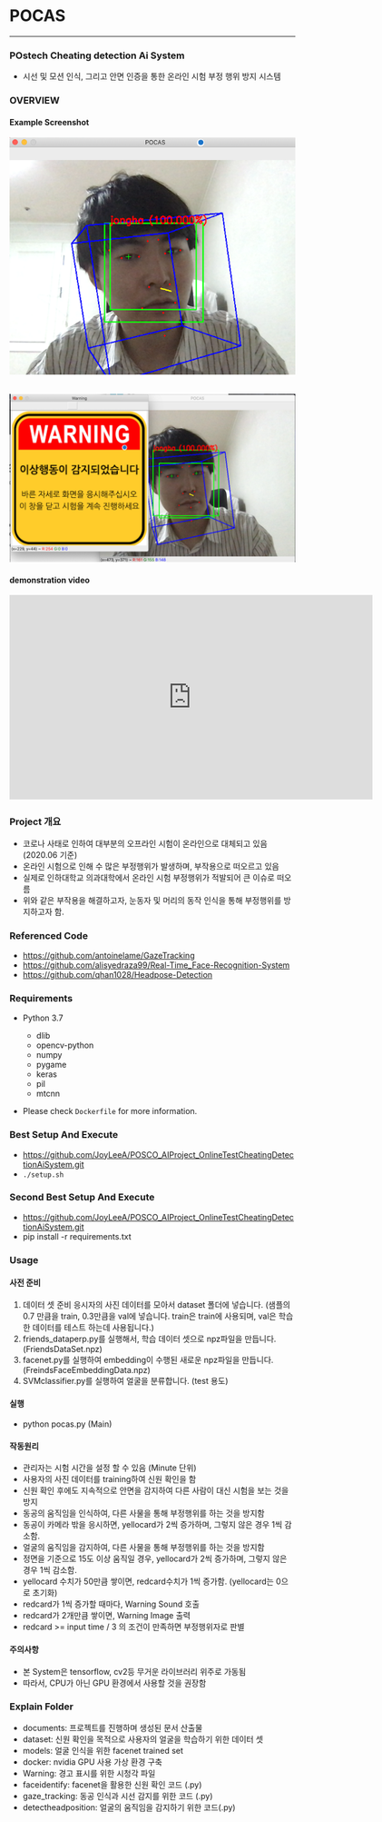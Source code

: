 # POCAS
-----
### POstech Cheating detection Ai System
* 시선 및 모션 인식, 그리고 안면 인증을 통한 온라인 시험 부정 행위 방지 시스템

### OVERVIEW
#### Example Screenshot
![ex_screenshot](./documents/readme1.png)</br></br>

![ex_screenshot](./documents/readme2.png)

#### demonstration video
<iframe width="640" height="360" src="https://youtu.be/ON8ppkHHgmA" frameborder="0" gesture="media" allowfullscreen=""></iframe>

### Project 개요
* 코로나 사태로 인하여 대부분의 오프라인 시험이 온라인으로 대체되고 있음 (2020.06 기준)
* 온라인 시험으로 인해 수 많은 부정행위가 발생하며, 부작용으로 떠오르고 있음
* 실제로 인하대학교 의과대학에서 온라인 시험 부정행위가 적발되어 큰 이슈로 떠오름
* 위와 같은 부작용을 해결하고자, 눈동자 및 머리의 동작 인식을 통해 부정행위를 방지하고자 함. 

### Referenced Code
* https://github.com/antoinelame/GazeTracking
* https://github.com/alisyedraza99/Real-Time_Face-Recognition-System
* https://github.com/qhan1028/Headpose-Detection

### Requirements
* Python 3.7
  * dlib
  * opencv-python
  * numpy
  * pygame
  * keras
  * pil
  * mtcnn

* Please check `Dockerfile` for more information.

### Best Setup  And Execute
* https://github.com/JoyLeeA/POSCO_AIProject_OnlineTestCheatingDetectionAiSystem.git
* `./setup.sh`

### Second Best Setup And Execute
* https://github.com/JoyLeeA/POSCO_AIProject_OnlineTestCheatingDetectionAiSystem.git
* pip install -r requirements.txt

### Usage
#### 사전 준비
1. 데이터 셋 준비
    응시자의 사진 데이터를 모아서 dataset 폴더에 넣습니다.
    (샘플의 0.7 만큼을 train, 0.3만큼을 val에 넣습니다.
    train은 train에 사용되며, val은 학습한 데이터를 테스트 하는데 사용됩니다.)
2. friends_dataperp.py를 실행해서, 학습 데이터 셋으로 npz파일을 만듭니다. (FriendsDataSet.npz)
3. facenet.py를 실행하여 embedding이 수행된 새로운 npz파일을 만듭니다.(FreindsFaceEmbeddingData.npz)
4. SVMclassifier.py를 실행하여 얼굴을 분류합니다. (test 용도)
#### 실행
 * python pocas.py (Main)
 #### 작동원리
 * 관리자는 시험 시간을 설정 할 수 있음 (Minute 단위)
 * 사용자의 사진 데이터를 training하여 신원 확인을 함
 * 신원 확인 후에도 지속적으로 안면을 감지하여 다른 사람이 대신 시험을 보는 것을 방지
 * 동공의 움직임을 인식하여, 다른 사물을 통해 부정행위를 하는 것을 방지함
 * 동공이 카메라 밖을 응시하면, yellocard가 2씩 증가하며, 그렇지 않은 경우 1씩 감소함.
 * 얼굴의 움직임을 감지하여, 다른 사물을 통해 부정행위를 하는 것을 방지함
 * 정면을 기준으로 15도 이상 움직일 경우,  yellocard가 2씩 증가하며, 그렇지 않은 경우 1씩 감소함.
 * yellocard 수치가 50만큼 쌓이면, redcard수치가 1씩 증가함. (yellocard는 0으로 초기화)
 * redcard가 1씩 증가할 때마다, Warning Sound 호출
 * redcard가 2개만큼 쌓이면, Warning Image 출력
 * redcard >= input time / 3 의 조건이 만족하면 부정행위자로 판별
 
 #### 주의사항
* 본 System은 tensorflow, cv2등 무거운 라이브러리 위주로 가동됨
* 따라서, CPU가 아닌 GPU 환경에서 사용할 것을 권장함
 
### Explain Folder
* documents: 프로젝트를 진행하며 생성된 문서 산출물
* dataset:  신원 확인을 목적으로 사용자의 얼굴을 학습하기 위한 데이터 셋
* models: 얼굴 인식을 위한 facenet trained set
* docker: nvidia GPU 사용 가상 환경 구축
* Warning: 경고 표시를 위한 시청각 파일
* faceidentify: facenet을 활용한 신원 확인 코드 (.py) 
* gaze_tracking: 동공 인식과 시선 감지를 위한 코드 (.py)
* detectheadposition: 얼굴의 움직임을 감지하기 위한 코드(.py)
 
